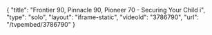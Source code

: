 {
    "title": "Frontier 90, Pinnacle 90, Pioneer 70 - Securing Your Child i",
    "type": "solo",
    "layout": "iframe-static",
    "videoId": "3786790",
    "url": "\/tvpembed\/3786790"
}